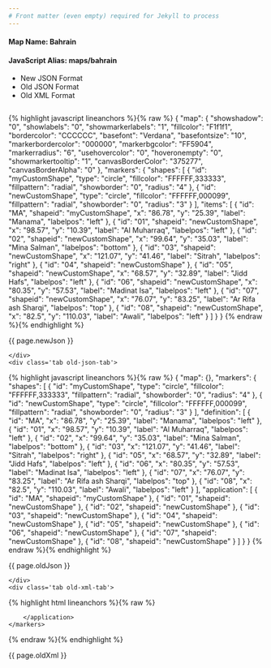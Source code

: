 ```yaml
---
# Front matter (even empty) required for Jekyll to process
---
```


#### Map Name: Bahrain

#### JavaScript Alias: maps/bahrain


<ul class='code-tabs'>
    <li class='active'>
        <a data-toggle='new-json'>New JSON Format</a>
    </li>
    <li>
        <a data-toggle='old-json'>Old JSON Format</a>
    </li>
    <li>
        <a data-toggle='old-xml'>Old XML Format</a>
    </li>
</ul>
<div class='tab-content'>
    <pre class='plain-code'></pre>
    <div class='tab new-json-tab active'>
{% highlight javascript lineanchors %}{% raw %}
{
    "map": {
        "showshadow": "0",
        "showlabels": "0",
        "showmarkerlabels": "1",
        "fillcolor": "F1f1f1",
        "bordercolor": "CCCCCC",
        "basefont": "Verdana",
        "basefontsize": "10",
        "markerbordercolor": "000000",
        "markerbgcolor": "FF5904",
        "markerradius": "6",
        "usehovercolor": "0",
        "hoveronempty": "0",
        "showmarkertooltip": "1",
        "canvasBorderColor": "375277",
        "canvasBorderAlpha": "0"
    },
    "markers": {
        "shapes": [
            {
                "id": "myCustomShape",
                "type": "circle",
                "fillcolor": "FFFFFF,333333",
                "fillpattern": "radial",
                "showborder": "0",
                "radius": "4"
            },
            {
                "id": "newCustomShape",
                "type": "circle",
                "fillcolor": "FFFFFF,000099",
                "fillpattern": "radial",
                "showborder": "0",
                "radius": "3"
            }
        ],
        "items": [
            {
                "id": "MA",
                "shapeid": "myCustomShape",
                "x": "86.78",
                "y": "25.39",
                "label": "Manama",
                "labelpos": "left"
            },
            {
                "id": "01",
                "shapeid": "newCustomShape",
                "x": "98.57",
                "y": "10.39",
                "label": "Al Muharraq",
                "labelpos": "left"
            },
            {
                "id": "02",
                "shapeid": "newCustomShape",
                "x": "99.64",
                "y": "35.03",
                "label": "Mina Salman",
                "labelpos": "bottom"
            },
            {
                "id": "03",
                "shapeid": "newCustomShape",
                "x": "121.07",
                "y": "41.46",
                "label": "Sitrah",
                "labelpos": "right"
            },
            {
                "id": "04",
                "shapeid": "newCustomShape"
            },
            {
                "id": "05",
                "shapeid": "newCustomShape",
                "x": "68.57",
                "y": "32.89",
                "label": "Jidd Hafs",
                "labelpos": "left"
            },
            {
                "id": "06",
                "shapeid": "newCustomShape",
                "x": "80.35",
                "y": "57.53",
                "label": "Madinat Isa",
                "labelpos": "left"
            },
            {
                "id": "07",
                "shapeid": "newCustomShape",
                "x": "76.07",
                "y": "83.25",
                "label": "Ar Rifa ash Sharqi",
                "labelpos": "top"
            },
            {
                "id": "08",
                "shapeid": "newCustomShape",
                "x": "82.5",
                "y": "110.03",
                "label": "Awali",
                "labelpos": "left"
            }
        ]
    }
}
{% endraw %}{% endhighlight %}


<p class='text-success'>{{ page.newJson }}</p>

    </div>
    <div class='tab old-json-tab'>
{% highlight javascript lineanchors %}{% raw %}
{
    "map": {},
    "markers": {
        "shapes": [
            {
                "id": "myCustomShape",
                "type": "circle",
                "fillcolor": "FFFFFF,333333",
                "fillpattern": "radial",
                "showborder": "0",
                "radius": "4"
            },
            {
                "id": "newCustomShape",
                "type": "circle",
                "fillcolor": "FFFFFF,000099",
                "fillpattern": "radial",
                "showborder": "0",
                "radius": "3"
            }
        ],
        "definition": [
            {
                "id": "MA",
                "x": "86.78",
                "y": "25.39",
                "label": "Manama",
                "labelpos": "left"
            },
            {
                "id": "01",
                "x": "98.57",
                "y": "10.39",
                "label": "Al Muharraq",
                "labelpos": "left"
            },
            {
                "id": "02",
                "x": "99.64",
                "y": "35.03",
                "label": "Mina Salman",
                "labelpos": "bottom"
            },
            {
                "id": "03",
                "x": "121.07",
                "y": "41.46",
                "label": "Sitrah",
                "labelpos": "right"
            },
            {
                "id": "05",
                "x": "68.57",
                "y": "32.89",
                "label": "Jidd Hafs",
                "labelpos": "left"
            },
            {
                "id": "06",
                "x": "80.35",
                "y": "57.53",
                "label": "Madinat Isa",
                "labelpos": "left"
            },
            {
                "id": "07",
                "x": "76.07",
                "y": "83.25",
                "label": "Ar Rifa ash Sharqi",
                "labelpos": "top"
            },
            {
                "id": "08",
                "x": "82.5",
                "y": "110.03",
                "label": "Awali",
                "labelpos": "left"
            }
        ],
        "application": [
            {
                "id": "MA",
                "shapeid": "myCustomShape"
            },
            {
                "id": "01",
                "shapeid": "newCustomShape"
            },
            {
                "id": "02",
                "shapeid": "newCustomShape"
            },
            {
                "id": "03",
                "shapeid": "newCustomShape"
            },
            {
                "id": "04",
                "shapeid": "newCustomShape"
            },
            {
                "id": "05",
                "shapeid": "newCustomShape"
            },
            {
                "id": "06",
                "shapeid": "newCustomShape"
            },
            {
                "id": "07",
                "shapeid": "newCustomShape"
            },
            {
                "id": "08",
                "shapeid": "newCustomShape"
            }
        ]
    }
}
{% endraw %}{% endhighlight %}


<p class='text-success'>{{ page.oldJson }}</p>

    </div>
    <div class='tab old-xml-tab'>
{% highlight html lineanchors %}{% raw %}
<map>
	<markers>
	   <shapes>
	        <shape id='myCustomShape' type='circle' fillColor='FFFFFF,333333' fillPattern='radial' showBorder='0' radius='4'/>
			 <shape id='newCustomShape' type='circle' fillColor='FFFFFF,000099' fillPattern='radial' showBorder='0' radius='3'/>
		</shapes>
		<definition>
			<marker id='MA' x='86.78' y='25.39' label='Manama' labelPos='left' />
			<marker id='01' x='98.57' y='10.39' label='Al Muharraq' labelPos='left' />
			<marker id='02' x='99.64' y='35.03' label='Mina Salman' labelPos='bottom'  />
			<marker id='03' x='121.07' y='41.46' label='Sitrah' labelPos='right' />
			<marker id='05' x='68.57' y='32.89' label='Jidd Hafs' labelPos='left'  />
			<marker id='06' x='80.35' y='57.53' label='Madinat Isa' labelPos='left'  />
			<marker id='07' x='76.07' y='83.25' label='Ar Rifa ash Sharqi' labelPos='top'  />
			<marker id='08' x='82.5' y='110.03' label='Awali' labelPos='left'  />
		</definition>
		<application>
			<marker id='MA' shapeId='myCustomShape'  />
			<marker id='01' shapeId='newCustomShape'  />
			<marker id='02' shapeId='newCustomShape'  />
			<marker id='03' shapeId='newCustomShape'  />
			<marker id='04' shapeId='newCustomShape'  />
			<marker id='05' shapeId='newCustomShape'  />
			<marker id='06' shapeId='newCustomShape'  />
			<marker id='07' shapeId='newCustomShape'  />
			<marker id='08' shapeId='newCustomShape'  />

		</application>
	</markers>
</map>
{% endraw %}{% endhighlight %}

<p class='text-success'>{{ page.oldXml }}</p>

</div>
</div>

